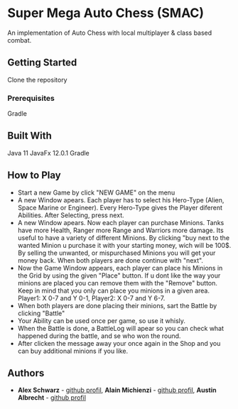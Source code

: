# Super Mega Auto Chess (SMAC)

An implementation of Auto Chess with local multiplayer & class based combat.

## Getting Started
Clone the repository

### Prerequisites
Gradle

## Built With
Java 11
JavaFx 12.0.1
Gradle 

## How to Play
- Start a new Game by click "NEW GAME" on the menu
- A new Window apears. Each player has to select his Hero-Type (Alien, Space Marine or Engineer). Every Hero-Type gives the Player diferent Abilities. After Selecting, press next.
- A new Window apears. Now each player can purchase Minions. Tanks have more Health, Ranger more Range and Warriors more damage. Its useful to have a variety of different Minions. By clicking "buy next to the wanted Minion u purchase it with your starting money, wich will be 100$. By selling the unwanted, or mispurchased Minions you will get your money back. When both players are done continue with "next".
- Now the Game Window appears, each player can place his Minions in the Grid by using the given "Place" button. If u dont like the way your minions are placed you can remove them with the "Remove" button. Keep in mind that you only can place you minions in a given area. Player1: X 0-7 and Y 0-1, Player2: X 0-7 and Y 6-7.
- When both players are done placing their minions, sart the Battle by clicking "Battle" 
- Your Ability can be used once per game, so use it whisly.
- When the Battle is done, a BattleLog will apear so you can check what happened during the battle, and se who won the round.
- After clicken the message away your once again in the Shop and you can buy additional minions if you like.

## Authors
* **Alex Schwarz** - [github profil](https://github.zhaw.ch/schwaal3), **Alain Michienzi** - [github profil](https://github.zhaw.ch/michiala), **Austin Albrecht** - [github profil](https://github.zhaw.ch/albreaus) 

